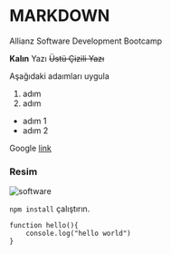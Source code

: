 # MARKDOWN
Allianz Software Development Bootcamp

**Kalın** Yazı
~~Üstü Çizili Yazı~~

Aşağıdaki adaımları uygula

1. adım
2. adım

- adım 1
- adım 2

Google [link](https://www.google.com/)

### Resim

![software](https://images.ctfassets.net/63bmaubptoky/8e6EHyyhZoA2rEb_gcW_Wqp1UYa-QFOfol6A_hLTDo4/d07539f9788941b43e301c741bc144ce/what-is-software-CA-Capterra-Header.png?w=1500)

`npm install` çalıştırın.

```
function hello(){
    console.log("hello world")
}
```